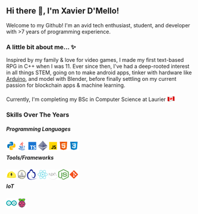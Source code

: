 ## Hi there 👋, I'm Xavier D'Mello!
Welcome to my Github! I'm an avid tech enthusiast, student, and developer with >7 years of programming experience.

### A little bit about me... ✨
Inspired by my family & love for video games, I made my first text-based RPG in C++ when I was 11. Ever since then, I've had a deep-rooted interest in all things STEM, going on to make android apps, tinker with hardware like [Arduino](https://www.arduino.cc/), and model with Blender, before finally settling on my current passion for blockchain apps & machine learning.  

Currently, I'm completing my BSc in Computer Science at Laurier <img src="images/flag-canada.png" width="21" height="21"/>

### Skills Over The Years
##### Programming Languages
<img align="left" src="./images/python.svg" width="28" height="28">
<img align="left" src="./images/java.svg" width="28" height="28">
<img align="left" src="./images/typescript.svg" width="28" height="28">
<img align="left" src="./images/ethereum.svg" width="28" height="28">
<img align="left" src="./images/javascript.svg" width="28" height="28">
<img align="left" src="./images/html.svg" width="28" height="28">
<img align="left" src="./images/css3.svg" width="28" height="28"><br/>

#####  Tools/Frameworks
<img align="left" src="./images/hardhat.png" width="28" height="28">
<img align="left" src="./images/brownie.png" width="28" height="28">
<img align="left" src="./images/ethers.svg" width="28" height="28">
<img align="left" src="./images/react.svg" width="28" height="28">
<img align="left" src="./images/nextjs.png" width="28" height="28">
<img align="left" src="./images/node.png" width="28" height="28">
<img align="left" src="./images/git.svg" width="28" height="28"><br/>

##### IoT
<img align="left" src="./images/arduino.svg" width="28" height="28">
<img align="left" src="./images/raspberry-pi.svg" width="28" height="28"><br/>

